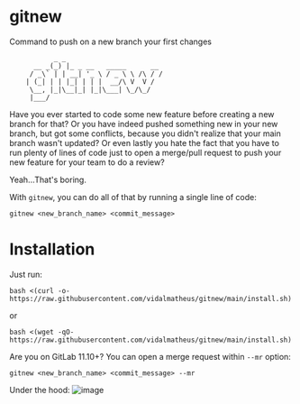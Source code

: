 # gitnew
Command to push on a new branch your first changes

```
           _ _
      __ _(_) |_ _ __   _____      __
     / _\` | | __| '_ \ / _ \ \ /\ / /
    | (_| | | |_| | | |  __/\ V  V /
     \__, |_|\__|_| |_|\___| \_/\_/
     |___/

```
Have you ever started to code some new feature before creating a new branch for that? Or you have indeed pushed something new in your new branch, but got some conflicts, because you didn't realize that your main branch wasn't updated? Or even lastly you hate the fact that you have to run plenty of lines of code just to open a merge/pull request to push your new feature for your team to do a review?

Yeah...That's boring.

With `gitnew`, you can do all of that by running a single line of code:

```
gitnew <new_branch_name> <commit_message>
```

# Installation

Just run:

```
bash <(curl -o- https://raw.githubusercontent.com/vidalmatheus/gitnew/main/install.sh)
```

or

```
bash <(wget -qO- https://raw.githubusercontent.com/vidalmatheus/gitnew/main/install.sh)
```

Are you on GitLab 11.10+? You can open a merge request within `--mr` option:

```
gitnew <new_branch_name> <commit_message> --mr
```

Under the hood:
![image](https://user-images.githubusercontent.com/47875248/178903080-bb17c468-6322-44d3-b489-6f98666a8ad6.png)
